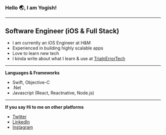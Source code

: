 ### Hello 🌏, I am Yogish!
---

Software Engineer (iOS & Full Stack)
----
- I am currently an iOS Engineer at H&M
- Experienced in building highly scalable apps
- Love to learn new tech
- I kinda write about what I learn & use at [TrialnErrorTech](https://medium.com/trialnerrortech)

---

**Languages & Frameworks**
- Swift, Objective-C
- .Net
- Javascript (React, Reactnative, Node.js)

---
**If you say Hi to me on other platforms**
- [Twitter](https://twitter.com/iamyogishh)
- [LinkedIn](https://www.linkedin.com/in/iamyogish/)
- [Instagram](https://www.instagram.com/iamyogish/)
